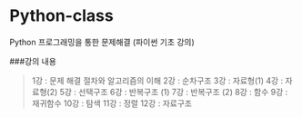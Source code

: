 # Python-class
Python
프로그래밍을 통한 문제해결 (파이썬 기초 강의)

###강의 내용
> 1강 : 문제 해결 절차와 알고리즘의 이해
> 2강 : 순차구조
> 3강 : 자료형(1)
> 4강 : 자료형(2)
> 5강 : 선택구조
> 6강 : 반복구조 (1)
> 7강 : 반복구조 (2)
> 8강 : 함수
> 9강 : 재귀함수
> 10강 : 탐색
> 11강 : 정렬
> 12강 : 자료구조
> 
